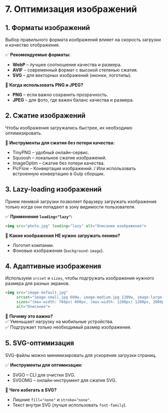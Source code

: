 # 7. Оптимизация изображений  

## 1. Форматы изображений  
Выбор правильного формата изображений влияет на скорость загрузки и качество отображения.  

✅ **Рекомендуемые форматы:**  
- **WebP** – лучшее соотношение качества и размера.  
- **AVIF** – современный формат с высокой степенью сжатия.  
- **SVG** – для векторных изображений (иконки, логотипы).  

🚫 **Когда использовать PNG и JPEG?**  
- **PNG** – если важно сохранить прозрачность.  
- **JPEG** – для фото, где важен баланс качества и размера.  

## 2. Сжатие изображений  
Чтобы изображения загружались быстрее, их необходимо оптимизировать.  

🔹 **Инструменты для сжатия без потери качества:**  
- TinyPNG – удобный онлайн-сервис.  
- Squoosh – локальное сжатие изображений.  
- ImageOptim – сжатие без потери качества.  
- PicFlow – Конвертация изображений. / Или использовать встроенную конвертацию в Gulp сборщик.  

## 3. Lazy-loading изображений  
Прием ленивой загрузки позволяет браузеру загружать изображения только когда они попадают в зону видимости пользователя.  

✅ **Применение `loading="lazy"`:**  
```html  
<img src="photo.jpg" loading="lazy" alt="Описание изображения">  
```  

🔹 **Какие изображения НЕ нужно загружать лениво?**  
- Логотип компании.  
- Фоновые изображения (`background-image`).  

## 4. Адаптивные изображения  
Используем `srcset` и `sizes`, чтобы подгружать изображения нужного размера для разных экранов.  

```html  
<img src="image-default.jpg"  
     srcset="image-small.jpg 600w, image-medium.jpg 1200w, image-large.jpg 2000w"  
     sizes="(max-width: 768px) 600px, (max-width: 1200px) 1200px, 2000px"  
     alt="Описание">  
```  

🔹 **Почему это важно?**  
✅ Уменьшает нагрузку на мобильные устройства.  
✅ Подгружает только необходимый размер изображения.  

## 5. SVG-оптимизация  
SVG-файлы можно минимизировать для ускорения загрузки страниц.  

✅ **Инструменты для оптимизации:**  
- SVGO – CLI для очистки SVG.  
- SVGOMG – онлайн-инструмент для сжатия SVG.  

🚫 **Чего избегать в SVG?**  
- Лишние `fill="none"` и `stroke="none"`.  
- Текст внутри SVG (лучше использовать `font-family`).